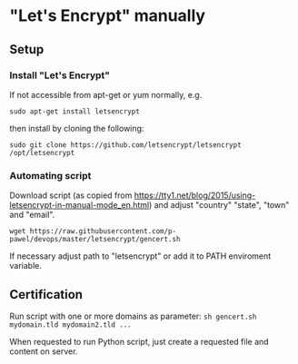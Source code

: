 # "Let's Encrypt" manually

## Setup

### Install "Let's Encrypt"

If not accessible from apt-get or yum normally, e.g.

`sudo apt-get install letsencrypt`

then install by cloning the following:

`sudo git clone https://github.com/letsencrypt/letsencrypt /opt/letsencrypt`

### Automating script

Download script (as copied from https://tty1.net/blog/2015/using-letsencrypt-in-manual-mode_en.html) and adjust "country"
"state", "town" and "email".

`wget https://raw.githubusercontent.com/p-pawel/devops/master/letsencrypt/gencert.sh`

If necessary adjust path to "letsencrypt" or add it to PATH enviroment variable.

## Certification

Run script with one or more domains as parameter:
`sh gencert.sh mydomain.tld mydomain2.tld ...`

When requested to run Python script, just create a requested file and content on server.
